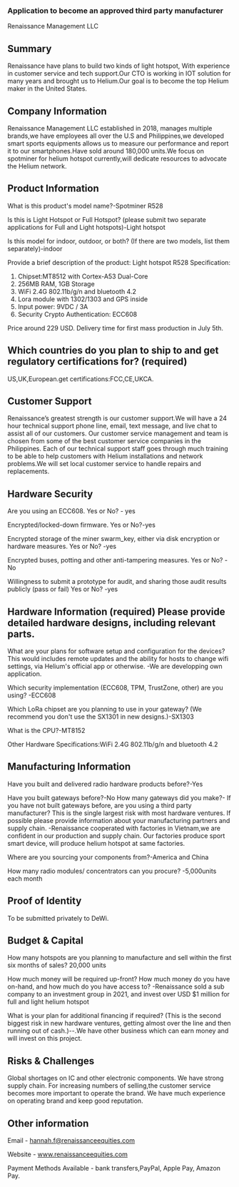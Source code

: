 ### Application to become an approved third party manufacturer
Renaissance Management LLC 

## Summary

Renaissance have plans to build two kinds of light hotspot, With experience in customer service and tech support.Our CTO is working in IOT solution for many years and brought us to Helium.Our goal is to become the top Helium maker in the United States.

## Company Information

Renaissance Management LLC established in 2018, manages multiple brands,we have employees all over the U.S and Philippines,we developed smart sports equipments allows us to measure our performance and report it to our smartphones.Have sold around 180,000 units.We focus on spotminer for helium hotspot currently,will dedicate resources to advocate the Helium network.

## Product Information

What is this product's model name?-Spotminer R528

Is this is Light Hotspot or Full Hotspot? (please submit two separate applications for Full and Light hotspots)-Light hotspot

Is this model for indoor, outdoor, or both? (If there are two models, list them separately)-indoor

Provide a brief description of the product:
Light hotspot R528
Specification:
1) Chipset:MT8512 with Cortex-A53 Dual-Core
2) 256MB RAM, 1GB Storage
3) WiFi 2.4G 802.11b/g/n and bluetooth 4.2
4) Lora module with 1302/1303 and GPS inside
2) Input power: 9VDC / 3A
5) Security Crypto Authentication: ECC608

Price around 229 USD.
Delivery time for first mass production in July 5th.

## Which countries do you plan to ship to and get regulatory certifications for? (required)
US,UK,European.get certifications:FCC,CE,UKCA.


## Customer Support

Renaissance’s greatest strength is our customer support.We will have a 24 hour technical support phone line, email, text message, and live chat to assist all of our customers. Our customer service management and team is chosen from some of the best customer service companies in the Philippines. Each of our technical support staff goes through much training to be able to help customers with Helium installations and network problems.We will set local customer service to handle repairs and replacements.


## Hardware Security

Are you using an ECC608. Yes or No? - yes 

Encrypted/locked-down firmware. Yes or No?-yes

Encrypted storage of the miner swarm_key, either via disk encryption or hardware measures. Yes or No? -yes

Encrypted buses, potting and other anti-tampering measures. Yes or No? -No

Willingness to submit a prototype for audit, and sharing those audit results publicly (pass or fail) Yes or No? -yes

## Hardware Information (required) Please provide detailed hardware designs, including relevant parts.

What are your plans for software setup and configuration for the devices? This would includes remote updates and the ability for hosts to change wifi settings, via Helium's official app or otherwise. -We are developping own application.

Which security implementation (ECC608, TPM, TrustZone, other) are you using? -ECC608

Which LoRa chipset are you planning to use in your gateway? (We recommend you don't use the SX1301 in new designs.)-SX1303

What is the CPU?-MT8152

Other Hardware Specifications:WiFi 2.4G 802.11b/g/n and bluetooth 4.2

## Manufacturing Information

Have you built and delivered radio hardware products before?-Yes

Have you built gateways before?-No
How many gateways did you make?-
If you have not built gateways before, are you using a third party manufacturer? This is the single largest risk with most hardware ventures. If possible please provide information about your manufacturing partners and supply chain.
-Renaissance cooperated with factories in Vietnam,we are confident in our production and supply chain. Our factories produce sport smart device, will produce helium hotspot at same factories.

Where are you sourcing your components from?-America and China

How many radio modules/ concentrators can you procure? -5,000units each month

## Proof of Identity

To be submitted privately to DeWi.

## Budget & Capital

How many hotspots are you planning to manufacture and sell within the first six months of sales? 20,000 units

How much money will be required up-front? How much money do you have on-hand, and how much do you have access to?
-Renaissance sold a sub company to an investment group in 2021, and invest over USD $1 million for full and light helium hotspot

What is your plan for additional financing if required? (This is the second biggest risk in new hardware ventures, getting almost over the line and then running out of cash.)--.We have other business which can earn money and will invest on this project. 

## Risks & Challenges

Global shortages on IC and other electronic components. We have strong supply chain. For increasing numbers of selling,the customer service becomes more important to operate the brand. We have much experience on operating brand and keep good reputation.

## Other information

Email - hannah.f@renaissanceequities.com 

Website - www.renaissanceequities.com

Payment Methods Available - bank transfers,PayPal, Apple Pay, Amazon Pay.

